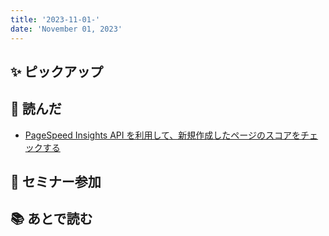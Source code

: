 ```yaml
---
title: '2023-11-01-'
date: 'November 01, 2023'
---
```


## ✨ ピックアップ

## 👀 読んだ

- [PageSpeed Insights API を利用して、新規作成したページのスコアをチェックする](https://www.newt.so/docs/tutorials/use-page-speed-insights-api)

## 🚶 セミナー参加

## 📚 あとで読む
